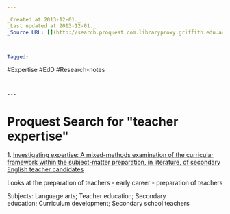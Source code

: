 ```yaml
---

_Created at 2013-12-01._
_Last updated at 2013-12-01._
_Source URL: [](http://search.proquest.com.libraryproxy.griffith.edu.au/education/results/142133FF8BF320D787D/1/$5bqueryType$3dbasic:education$3b+sortType$3drelevance$3b+searchTerms$3d$5b$3cAND$7ccitationBodyTags:teacher+expertise$3e$5d$3b+searchParameters$3d$7bNAVIGATORS$3dsourcetypenav,pubtitlenav,objecttypenav,languagenav$28filter$3d200$2f0$2f*$29,decadenav$28filter$3d110$2f0$2f*,sort$3dname$2fascending$29,yearnav$28filter$3d1100$2f0$2f*,sort$3dname$2fascending$29,yearmonthnav$28filter$3d120$2f0$2f*,sort$3dname$2fascending$29,monthnav$28sort$3dname$2fascending$29,daynav$28sort$3dname$2fascending$29,+RS$3dOP,+chunkSize$3d20,+instance$3dprod.academic,+ftblock$3d740842+1+13000+13001+113+670831+670829+660845+660843+660840+13113,+removeDuplicates$3dtrue$7d$3b+metaData$3d$7bUsageSearchMode$3dBasic,+dbselections$3d1007161,+SEARCH_ID_TIMESTAMP$3d1385894428461,+fdbok$3dN$7d$5d?accountid=14543)._



Tagged: 
```
#Expertise #EdD #Research-notes
```


---
```


# Proquest Search for "teacher expertise"


1\. [Investigating expertise: A mixed-methods examination of the curricular framework within the subject-matter preparation, in literature, of secondary English teacher candidates](http://search.proquest.com.libraryproxy.griffith.edu.au/education/docview/231413490/142133FF8BF320D787D/1?accountid=14543)

Looks at the preparation of teachers - early career - preparation of teachers

Subjects: Language arts; Teacher education; Secondary education; Curriculum development; Secondary school teachers

